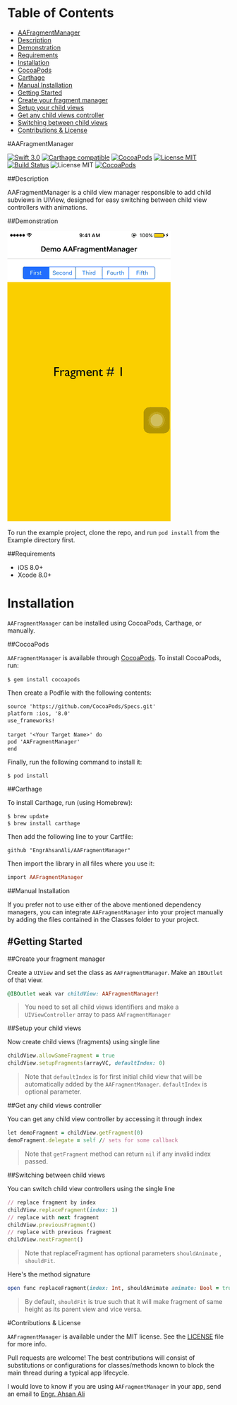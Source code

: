 
# Table of Contents

- [AAFragmentManager](#section-id-5)
- [Description](#section-id-12)
- [Demonstration](#section-id-17)
- [Requirements](#section-id-27)
- [Installation](#section-id-33)
- [CocoaPods](#section-id-39)
- [Carthage](#section-id-65)
- [Manual Installation](#section-id-83)
- [Getting Started](#section-id-87)
- [Create your fragment manager](#section-id-90)
- [Setup your child views](#section-id-101)
- [Get any child views controller](#section-id-112)
- [Switching between child views](#section-id-123)
- [Contributions & License](#section-id-142)


<div id='section-id-5'/>

#AAFragmentManager

[![Swift 3.0](https://img.shields.io/badge/Swift-3.0-orange.svg?style=flat)](https://developer.apple.com/swift/) [![Carthage compatible](https://img.shields.io/badge/Carthage-compatible-4BC51D.svg?style=flat)](https://github.com/Carthage/Carthage) [![CocoaPods](https://img.shields.io/cocoapods/v/AAFragmentManager.svg)](http://cocoadocs.org/docsets/AAFragmentManager) [![License MIT](https://img.shields.io/badge/License-MIT-blue.svg?style=flat)](https://github.com/Carthage/Carthage) [![Build Status](https://travis-ci.org/EngrAhsanAli/AAFragmentManager.svg?branch=master)](https://travis-ci.org/EngrAhsanAli/AAFragmentManager) 
![License MIT](https://img.shields.io/github/license/mashape/apistatus.svg) [![CocoaPods](https://img.shields.io/cocoapods/p/AAFragmentManager.svg)]()



<div id='section-id-12'/>

##Description


AAFragmentManager is a child view manager responsible to add child subviews in UIView, designed for easy switching between child view controllers with animations.

<div id='section-id-17'/>

##Demonstration



![](https://github.com/EngrAhsanAli/AAFragmentManager/blob/master/Screenshots/demo.gif)


To run the example project, clone the repo, and run `pod install` from the Example directory first.


<div id='section-id-27'/>

##Requirements

- iOS 8.0+
- Xcode 8.0+


<div id='section-id-33'/>

# Installation

`AAFragmentManager` can be installed using CocoaPods, Carthage, or manually.



<div id='section-id-39'/>

##CocoaPods

`AAFragmentManager` is available through [CocoaPods](http://cocoapods.org). To install CocoaPods, run:

`$ gem install cocoapods`

Then create a Podfile with the following contents:

```
source 'https://github.com/CocoaPods/Specs.git'
platform :ios, '8.0'
use_frameworks!

target '<Your Target Name>' do
pod 'AAFragmentManager'
end

```

Finally, run the following command to install it:
```
$ pod install
```



<div id='section-id-65'/>

##Carthage

To install Carthage, run (using Homebrew):
```
$ brew update
$ brew install carthage
```
Then add the following line to your Cartfile:

```
github "EngrAhsanAli/AAFragmentManager" 
```

Then import the library in all files where you use it:
```ruby
import AAFragmentManager
```

<div id='section-id-83'/>

##Manual Installation

If you prefer not to use either of the above mentioned dependency managers, you can integrate `AAFragmentManager` into your project manually by adding the files contained in the Classes folder to your project.

<div id='section-id-87'/>

#Getting Started
----------

<div id='section-id-90'/>

##Create your fragment manager

Create a `UIView` and set the class as `AAFragmentManager`. Make an `IBOutlet` of that view. 

```ruby
@IBOutlet weak var childView: AAFragmentManager!
```

> You need to set all child views identifiers and make a `UIViewController` array to pass `AAFragmentManager`


<div id='section-id-101'/>

##Setup your child views

Now create child views (fragments) using single line

```ruby
childView.allowSameFragment = true
childView.setupFragments(arrayVC, defaultIndex: 0)
```

> Note that `defaultIndex` is for first initial child view that will be automatically added by the `AAFragmentManager`. `defaultIndex` is optional parameter.


<div id='section-id-112'/>

##Get any child views controller

You can get any child view controller by accessing it through index

```ruby
let demoFragment = childView.getFragment(0)
demoFragment.delegate = self // sets for some callback
```

> Note that `getFragment` method can return `nil` if any invalid index passed.

<div id='section-id-123'/>

##Switching between child views

You can switch child view controllers using the single line

```ruby
// replace fragment by index
childView.replaceFragment(index: 1)
// replace with next fragment
childView.previousFragment()
// replace with previous fragment
childView.nextFragment()
```

> Note that replaceFragment has optional parameters `shouldAnimate` , `shouldFit`.

Here's the method signature

```ruby
open func replaceFragment(index: Int, shouldAnimate animate: Bool = true, shouldFit fit: Bool = true)
```

> By default, `shouldFit` is true such that it will make fragment of same height as its parent view and vice versa. 


<div id='section-id-142'/>

#Contributions & License

`AAFragmentManager` is available under the MIT license. See the [LICENSE](./LICENSE) file for more info.

Pull requests are welcome! The best contributions will consist of substitutions or configurations for classes/methods known to block the main thread during a typical app lifecycle.

I would love to know if you are using `AAFragmentManager` in your app, send an email to [Engr. Ahsan Ali](mailto:hafiz.m.ahsan.ali@gmail.com)

